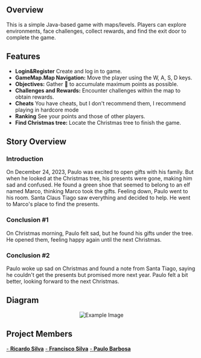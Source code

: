 ## Overview
This is a simple Java-based game with maps/levels. Players can explore environments, face challenges, collect rewards, and find the exit door to complete the game.

## Features
- **Login&Register** Create and log in to game.
- **GameMap.Map Navigation:** Move the player using the W, A, S, D keys.
- **Objectives:** Gather 🎁 to accumulate maximum points as possible.
- **Challenges and Rewards:** Encounter challenges within the map to obtain rewards.
- **Cheats** You have cheats, but I don't recommend them, I recommend playing in hardcore mode
- **Ranking** See your points and those of other players.
- **Find Christmas tree:** Locate the Christmas tree to finish the game.

## Story Overview
### Introduction
On December 24, 2023, Paulo was excited to open gifts with his family. But when he looked at the Christmas tree, his presents were gone, making him sad and confused.
He found a green shoe that seemed to belong to an elf named Marco, thinking Marco took the gifts. Feeling down, Paulo went to his room.
Santa Claus Tiago saw everything and decided to help. He went to Marco's place to find the presents.

### Conclusion #1
On Christmas morning, Paulo felt sad, but he found his gifts under the tree. He opened them, feeling happy again until the next Christmas.

### Conclusion #2
Paulo woke up sad on Christmas and found a note from Santa Tiago, saying he couldn't get the presents but promised more next year. Paulo felt a bit better, looking forward to the next Christmas.

## Diagram
<p align="center">
  <img src="https://i.postimg.cc/R08MCG3K/aa.png" alt="Example Image">
</p>


## Project Members
[- **Ricardo Silva**](https://github.com/rickymoz)
[- **Francisco Silva**](https://github.com/FranciscoSilvaMgLPT)
[- **Paulo Barbosa**](https://github.com/zhonions)
